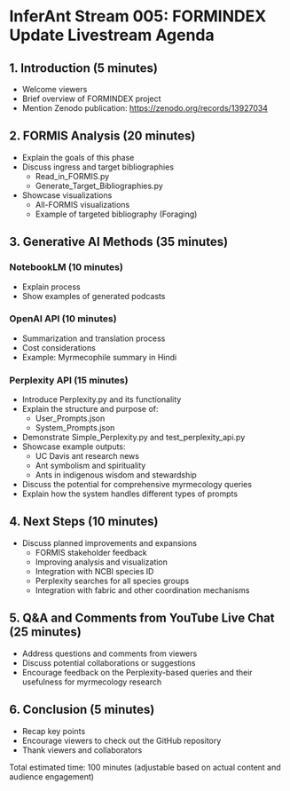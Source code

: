 # InferAnt Stream 005: FORMINDEX Update Livestream Agenda

## 1. Introduction (5 minutes)
- Welcome viewers
- Brief overview of FORMINDEX project
- Mention Zenodo publication: https://zenodo.org/records/13927034

## 2. FORMIS Analysis (20 minutes)
- Explain the goals of this phase
- Discuss ingress and target bibliographies
  - Read_in_FORMIS.py
  - Generate_Target_Bibliographies.py
- Showcase visualizations
  - All-FORMIS visualizations
  - Example of targeted bibliography (Foraging)

## 3. Generative AI Methods (35 minutes)
### NotebookLM (10 minutes)
- Explain process
- Show examples of generated podcasts

### OpenAI API (10 minutes)
- Summarization and translation process
- Cost considerations
- Example: Myrmecophile summary in Hindi

### Perplexity API (15 minutes)
- Introduce Perplexity.py and its functionality
- Explain the structure and purpose of:
  - User_Prompts.json
  - System_Prompts.json
- Demonstrate Simple_Perplexity.py and test_perplexity_api.py
- Showcase example outputs:
  - UC Davis ant research news
  - Ant symbolism and spirituality
  - Ants in indigenous wisdom and stewardship
- Discuss the potential for comprehensive myrmecology queries
- Explain how the system handles different types of prompts

## 4. Next Steps (10 minutes)
- Discuss planned improvements and expansions
  - FORMIS stakeholder feedback
  - Improving analysis and visualization
  - Integration with NCBI species ID
  - Perplexity searches for all species groups
  - Integration with fabric and other coordination mechanisms

## 5. Q&A and Comments from YouTube Live Chat (25 minutes)
- Address questions and comments from viewers
- Discuss potential collaborations or suggestions
- Encourage feedback on the Perplexity-based queries and their usefulness for myrmecology research

## 6. Conclusion (5 minutes)
- Recap key points
- Encourage viewers to check out the GitHub repository
- Thank viewers and collaborators

Total estimated time: 100 minutes (adjustable based on actual content and audience engagement)
